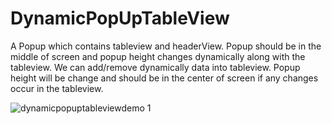 
# DynamicPopUpTableView
A Popup which contains tableview and headerView. Popup should be in the middle of screen and popup height changes dynamically along with the tableview. 
We can add/remove dynamically data into tableview. Popup height will be change and should be in the center of screen if any changes occur in the tableview. 





![dynamicpopuptableviewdemo 1](https://user-images.githubusercontent.com/30461174/35861149-af6bf948-0b6c-11e8-87c3-d0248fc6e4c4.gif)

